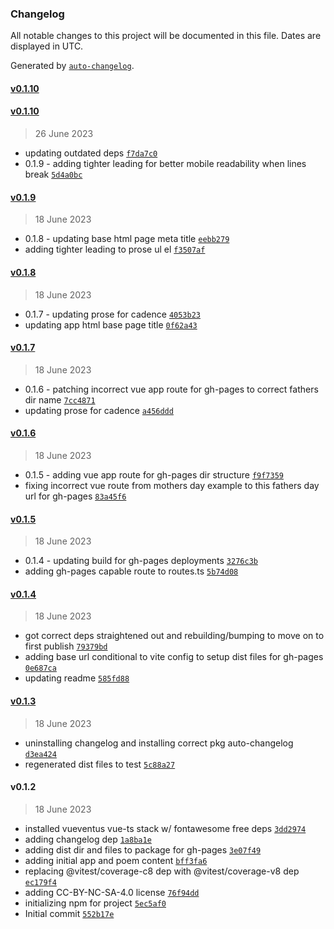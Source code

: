 ### Changelog

All notable changes to this project will be documented in this file. Dates are displayed in UTC.

Generated by [`auto-changelog`](https://github.com/CookPete/auto-changelog).

#### [v0.1.10](https://github.com/oberocks/happy-fathers-day-2023/compare/v0.1.10...v0.1.10)

#### [v0.1.10](https://github.com/oberocks/happy-fathers-day-2023/compare/v0.1.9...v0.1.10)

> 26 June 2023

- updating outdated deps [`f7da7c0`](https://github.com/oberocks/happy-fathers-day-2023/commit/f7da7c0bd6631b094d2b7d2cafb0459ff52f318e)
- 0.1.9 - adding tighter leading for better mobile readability when lines break [`5d4a0bc`](https://github.com/oberocks/happy-fathers-day-2023/commit/5d4a0bcd97585fe2281ca700d9e642294ba31a7c)

#### [v0.1.9](https://github.com/oberocks/happy-fathers-day-2023/compare/v0.1.8...v0.1.9)

> 18 June 2023

- 0.1.8 - updating base html page meta title [`eebb279`](https://github.com/oberocks/happy-fathers-day-2023/commit/eebb279976eb9db4da0f4a511f1c514cfb11184c)
- adding tighter leading to prose ul el [`f3507af`](https://github.com/oberocks/happy-fathers-day-2023/commit/f3507afdb0ba424fda418fdc5c45d545a8f7000d)

#### [v0.1.8](https://github.com/oberocks/happy-fathers-day-2023/compare/v0.1.7...v0.1.8)

> 18 June 2023

- 0.1.7 - updating prose for cadence [`4053b23`](https://github.com/oberocks/happy-fathers-day-2023/commit/4053b23bd57c0c3b2284078a3dcd94f4b7720a89)
- updating app html base page title [`0f62a43`](https://github.com/oberocks/happy-fathers-day-2023/commit/0f62a439fcd964c95e9cc0f13757871609b1a5e3)

#### [v0.1.7](https://github.com/oberocks/happy-fathers-day-2023/compare/v0.1.6...v0.1.7)

> 18 June 2023

- 0.1.6 - patching incorrect vue app route for gh-pages to correct fathers dir name [`7cc4871`](https://github.com/oberocks/happy-fathers-day-2023/commit/7cc487185352818de97f52c6ac75d6c5b825de27)
- updating prose for cadence [`a456ddd`](https://github.com/oberocks/happy-fathers-day-2023/commit/a456ddd5406557e19ff7e51b87ffae1a26fd1f9a)

#### [v0.1.6](https://github.com/oberocks/happy-fathers-day-2023/compare/v0.1.5...v0.1.6)

> 18 June 2023

- 0.1.5 - adding vue app route for gh-pages dir structure [`f9f7359`](https://github.com/oberocks/happy-fathers-day-2023/commit/f9f73597b3fb29f9252feef383c4c2455eee95e7)
- fixing incorrect vue route from mothers day example to this fathers day url for gh-pages [`83a45f6`](https://github.com/oberocks/happy-fathers-day-2023/commit/83a45f689b4c57bb324c110dab7ae85c334951d1)

#### [v0.1.5](https://github.com/oberocks/happy-fathers-day-2023/compare/v0.1.4...v0.1.5)

> 18 June 2023

- 0.1.4 - updating build for gh-pages deployments [`3276c3b`](https://github.com/oberocks/happy-fathers-day-2023/commit/3276c3bc1347bdbc73060bb5d1cf231636adedd3)
- adding gh-pages capable route to routes.ts [`5b74d08`](https://github.com/oberocks/happy-fathers-day-2023/commit/5b74d08dc7d3876bdc721162f3c443279d91e3bd)

#### [v0.1.4](https://github.com/oberocks/happy-fathers-day-2023/compare/v0.1.3...v0.1.4)

> 18 June 2023

- got correct deps straightened out and rebuilding/bumping to move on to first publish [`79379bd`](https://github.com/oberocks/happy-fathers-day-2023/commit/79379bdc759b91a715149a0a1803850c91455fd5)
- adding base url conditional to vite config to setup dist files for gh-pages [`0e687ca`](https://github.com/oberocks/happy-fathers-day-2023/commit/0e687caeef8fd2106405297199b0e6bdb964cafd)
- updating readme [`585fd88`](https://github.com/oberocks/happy-fathers-day-2023/commit/585fd88d6b3eef1ad894b3e695fbdd7a53ef37ce)

#### [v0.1.3](https://github.com/oberocks/happy-fathers-day-2023/compare/v0.1.2...v0.1.3)

> 18 June 2023

- uninstalling changelog and installing correct pkg auto-changelog [`d3ea424`](https://github.com/oberocks/happy-fathers-day-2023/commit/d3ea4240c9f944ba571fc9996266e17b7a00f13a)
- regenerated dist files to test [`5c88a27`](https://github.com/oberocks/happy-fathers-day-2023/commit/5c88a27ca16b0278330486886cfb467540e67678)

#### v0.1.2

> 18 June 2023

- installed vueventus vue-ts stack w/ fontawesome free deps [`3dd2974`](https://github.com/oberocks/happy-fathers-day-2023/commit/3dd2974ac1c3cb0a7b93854ac59f5ad39eb22db5)
- adding changelog dep [`1a8ba1e`](https://github.com/oberocks/happy-fathers-day-2023/commit/1a8ba1e0a1a6bfd806627fec114c22bf96a1f819)
- adding dist dir and files to package for gh-pages [`3e07f49`](https://github.com/oberocks/happy-fathers-day-2023/commit/3e07f4993236feaa410ca64acc398a6a5f2b1d10)
- adding initial app and poem content [`bff3fa6`](https://github.com/oberocks/happy-fathers-day-2023/commit/bff3fa65db8fcc7e1bd50cbb09d21e18e22bbfca)
- replacing @vitest/coverage-c8 dep with @vitest/coverage-v8 dep [`ec179f4`](https://github.com/oberocks/happy-fathers-day-2023/commit/ec179f4781c4d38c9e08c50b5cf810f063733fa6)
- adding CC-BY-NC-SA-4.0 license [`76f94dd`](https://github.com/oberocks/happy-fathers-day-2023/commit/76f94dd4af63a81358260980ad15269f81e5cae6)
- initializing npm for project [`5ec5af0`](https://github.com/oberocks/happy-fathers-day-2023/commit/5ec5af0f9104f21b788f399ce41d9465aef2fccb)
- Initial commit [`552b17e`](https://github.com/oberocks/happy-fathers-day-2023/commit/552b17e10caf362cb0c8734f15df40ad40e937a2)
